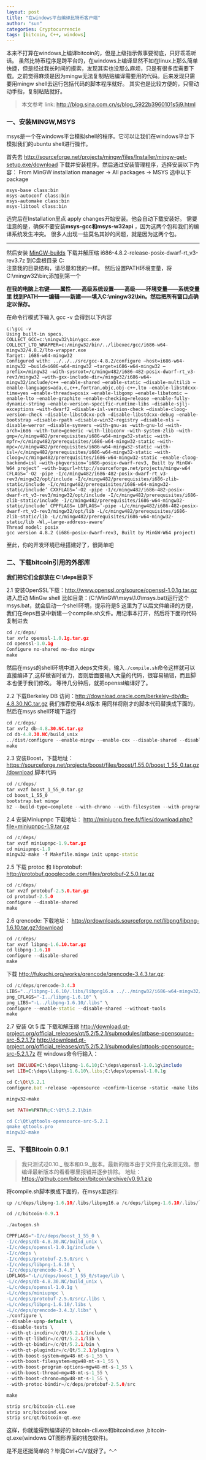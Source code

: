 ```yaml
---
layout: post
title: "在windows平台编译比特币客户端"
author: "sun"
categories: Cryptocurrencie
tags: [bitcoin, C++, windows]
---
```


本来不打算在windows上编译bitcoin的，但是上级指示做事要彻底，只好乖乖听话。
虽然比特币程序是跨平台的，在windows上编译显然不如在linux上那么简单快捷，但是经过我长时间的摸索，发现其实也没那么麻烦，只是有很多库需要下载。之前觉得麻烦是因为mingw无法复制粘贴编译需要用的代码。后来发现只需要用mingw shell去运行包括代码的脚本程序就好。
其实也是比较方便的，只需动动手指，复制粘贴就好。

> 本文参考 link: http://blog.sina.com.cn/s/blog_5922b3960101s5j9.html

### 一、安装MINGW,MSYS
msys是一个在windows平台模拟shell的程序。它可以让我们在windows平台下模拟我们的ubuntu shell进行操作。

首先去
http://sourceforge.net/projects/mingw/files/Installer/mingw-get-setup.exe/download
下载并安装程序。然后通过安装管理程序，选择安装以下内容：
From MinGW installation manager -> All packages -> MSYS
选中以下package

```
msys-base class:bin
msys-autoconf class:bin
msys-automake class:bin
msys-libtool class:bin
```

选完后在Installation里点 apply changes开始安装。他会自动下载安装好。
需要注意的是，确保不要安装**msys-gcc和msys-w32api** ，因为这两个包和我们的编译系统发生冲突。
很多人出现一些莫名其妙的问题，就是因为这两个包。

---

然后安装 [MinGW-builds](https://sourceforge.net/projects/mingw-w64/files/Toolchains%20targetting%20Win32/Personal%20Builds/mingw-builds/4.8.2/threads-posix/dwarf/i686-4.8.2-release-posix-dwarf-rt_v3-rev3.7z/download)
下载并解压缩 i686-4.8.2-release-posix-dwarf-rt_v3-rev3.7z 到C盘根目录 C:\
注意我的目录结构，请尽量和我的一样。
然后设置PATH环境变量，将C:\mingw32\bin;添加到第一个

**在我的电脑上右键——属性——高级系统设置——高级——环境变量——系统变量里
找到PATH——编辑——新建——填入C:\mingw32\bin。然后把所有窗口点确定以保存。**

在命令行模式下输入 gcc -v 会得到以下内容

```
c:\gcc -v
Using built-in specs.
COLLECT_GCC=c:\mingw32\bin\gcc.exe
COLLECT_LTO_WRAPPER=c:/mingw32/bin/../libexec/gcc/i686-w64-mingw32/4.8.2/lto-wrapper.exe
Target: i686-w64-mingw32
Configured with: ../../../src/gcc-4.8.2/configure –host=i686-w64-mingw32 –build=i686-w64-mingw32 –target=i686-w64-mingw32 –prefix=/mingw32 –with-sysroot=/c/mingw482/i686-482-posix-dwarf-rt_v3-rev3/mingw32 –with-gxx-include-dir=/mingw32/i686-w64-mingw32/include/c++ –enable-shared –enable-static –disable-multilib –enable-languages=ada,c,c++,fortran,objc,obj-c++,lto –enable-libstdcxx-time=yes –enable-threads=posix –enable-libgomp –enable-libatomic –enable-lto –enable-graphite –enable-checking=release –enable-fully-dynamic-string –enable-version-specific-runtime-libs –disable-sjlj-exceptions –with-dwarf2 –disable-isl-version-check –disable-cloog-version-check –disable-libstdcxx-pch –disable-libstdcxx-debug –enable-bootstrap –disable-rpath –disable-win32-registry –disable-nls –disable-werror –disable-symvers –with-gnu-as –with-gnu-ld –with-arch=i686 –with-tune=generic –with-libiconv –with-system-zlib –with-gmp=/c/mingw482/prerequisites/i686-w64-mingw32-static –with-mpfr=/c/mingw482/prerequisites/i686-w64-mingw32-static –with-mpc=/c/mingw482/prerequisites/i686-w64-mingw32-static –with-isl=/c/mingw482/prerequisites/i686-w64-mingw32-static –with-cloog=/c/mingw482/prerequisites/i686-w64-mingw32-static –enable-cloog-backend=isl –with-pkgversion=’i686-posix-dwarf-rev3, Built by MinGW-W64 project’ –with-bugurl=http://sourceforge.net/projects/mingw-w64 CFLAGS=’-O2 -pipe -I/c/mingw482/i686-482-posix-dwarf-rt_v3-rev3/mingw32/opt/include -I/c/mingw482/prerequisites/i686-zlib-static/include -I/c/mingw482/prerequisites/i686-w64-mingw32-static/include’ CXXFLAGS=’-O2 -pipe -I/c/mingw482/i686-482-posix-dwarf-rt_v3-rev3/mingw32/opt/include -I/c/mingw482/prerequisites/i686-zlib-static/include -I/c/mingw482/prerequisites/i686-w64-mingw32-static/include’ CPPFLAGS= LDFLAGS=’-pipe -L/c/mingw482/i686-482-posix-dwarf-rt_v3-rev3/mingw32/opt/lib -L/c/mingw482/prerequisites/i686-zlib-static/lib -L/c/mingw482/prerequisites/i686-w64-mingw32-static/lib -Wl,–large-address-aware’
Thread model: posix
gcc version 4.8.2 (i686-posix-dwarf-rev3, Built by MinGW-W64 project)
```

至此，你的开发环境已经搭建好了，很简单吧

### 二、下载bitcoin引用的外部库
**我们把它们全部放在 C:\deps目录下**

2.1 安装OpenSSL下载：http://www.openssl.org/source/openssl-1.0.1g.tar.gz
进入启动 MinGw shell 比如目录：(C:\MinGW\msys\1.0\msys.bat)运行这个msys.bat，就会启动一个shell环境，提示符是$
这里为了以后文件编译的方便，我们在deps目录中新建一个compile.sh文件。用记事本打开，然后将下面的代码复制进去

```cpp
cd /c/deps/
tar xvfz openssl-1.0.1g.tar.gz
cd openssl-1.0.1g
Configure no-shared no-dso mingw
make
```
然后在msys的shell环境中进入deps文件夹，输入`./compile.sh`命令这样就可以直接编译了,这样做省时省力，否则后面要输入大量的代码，很容易输错，而且脚本也便于我们修改。
等待几分钟后，就把openssl编译好了。

2.2 下载Berkeley DB 访问：http://download.oracle.com/berkeley-db/db-4.8.30.NC.tar.gz
我们推荐使用4.8版本
用同样将刚才的脚本代码替换成下面的，然后在msys shell环境下运行

```cpp
cd /c/deps/
tar xvfz db-4.8.30.NC.tar.gz
cd db-4.8.30.NC/build_unix
../dist/configure --enable-mingw --enable-cxx --disable-shared --disable-replication
make
```

2.3 安装Boost，下载地址： https://sourceforge.net/projects/boost/files/boost/1.55.0/boost_1_55_0.tar.gz/download
脚本代码

```cpp
cd /c/deps/
tar xvzf boost_1_55_0.tar.gz
cd boost_1_55_0
bootstrap.bat mingw
b2 --build-type=complete --with-chrono --with-filesystem --with-program_options --with-system --with-thread toolset=gcc variant=release link=static threading=multi runtime-link=static stage
```

2.4 安装Miniupnpc 下载地址： http://miniupnp.free.fr/files/download.php?file=miniupnpc-1.9.tar.gz

```cpp
cd /c/deps/
tar xvzf miniupnpc-1.9.tar.gz
cd miniupnpc-1.9
mingw32-make -f Makefile.mingw init upnpc-static
```

2.5 下载 protoc 和 libprotobuf: http://protobuf.googlecode.com/files/protobuf-2.5.0.tar.gz

```cpp
cd /c/deps/
tar xvzf protobuf-2.5.0.tar.gz
cd protobuf-2.5.0
configure --disable-shared
make
```

2.6 qrencode:
下载地址： http://prdownloads.sourceforge.net/libpng/libpng-1.6.10.tar.gz?download
```cpp
cd /c/deps/
tar xvzf libpng-1.6.10.tar.gz
cd libpng-1.6.10
configure --disable-shared
make
```
下载 http://fukuchi.org/works/qrencode/qrencode-3.4.3.tar.gz:
```cpp
cd /c/deps/qrencode-3.4.3
LIBS="../libpng-1.6.10/.libs/libpng16.a ../../mingw32/i686-w64-mingw32/lib/libz.a" \
png_CFLAGS="-I../libpng-1.6.10" \
png_LIBS="-L../libpng-1.6.10/.libs" \
configure --enable-static --disable-shared --without-tools
make
```

2.7 安装 Qt 5 库
下载和解压缩
http://download.qt-project.org/official_releases/qt/5.2/5.2.1/submodules/qtbase-opensource-src-5.2.1.7z
http://download.qt-project.org/official_releases/qt/5.2/5.2.1/submodules/qttools-opensource-src-5.2.1.7z
在 windows命令行输入：

```ruby
set INCLUDE=C:\deps\libpng-1.6.10;C:\deps\openssl-1.0.1g\include
set LIB=C:\deps\libpng-1.6.10\.libs;C:\deps\openssl-1.0.1g

cd C:\Qt\5.2.1
configure.bat -release -opensource -confirm-license -static -make libs -no-sql-sqlite -no-opengl -system-zlib -qt-pcre -no-icu -no-gif -system-libpng -no-libjpeg -no-freetype -no-angle -no-vcproj -openssl-linked -no-dbus -no-audio-backend -no-wmf-backend -no-qml-debug

mingw32-make

set PATH=%PATH%;C:\Qt\5.2.1\bin

cd C:\Qt\qttools-opensource-src-5.2.1
qmake qttools.pro
mingw32-make
```

### 三、下载Bitcoin 0.9.1
> 我只测试过0.10._ 版本和0.9._版本。最新的版本由于文件变化亲测无效。想编译最新版本的看看哪里报错并逐步排除。
地址： https://github.com/bitcoin/bitcoin/archive/v0.9.1.zip

将compile.sh脚本换成下面的，在msys里运行:

```cpp
cp /c/deps/libpng-1.6.10/.libs/libpng16.a /c/deps/libpng-1.6.10/.libs/libpng.a

cd /c/bitcoin-0.9.1

./autogen.sh

CPPFLAGS="-I/c/deps/boost_1_55_0 \
-I/c/deps/db-4.8.30.NC/build_unix \
-I/c/deps/openssl-1.0.1g/include \
-I/c/deps \
-I/c/deps/protobuf-2.5.0/src \
-I/c/deps/libpng-1.6.10 \
-I/c/deps/qrencode-3.4.3" \
LDFLAGS="-L/c/deps/boost_1_55_0/stage/lib \
-L/c/deps/db-4.8.30.NC/build_unix \
-L/c/deps/openssl-1.0.1g \
-L/c/deps/miniupnpc \
-L/c/deps/protobuf-2.5.0/src/.libs \
-L/c/deps/libpng-1.6.10/.libs \
-L/c/deps/qrencode-3.4.3/.libs" \
./configure \
--disable-upnp-default \
--disable-tests \
--with-qt-incdir=/c/Qt/5.2.1/include \
--with-qt-libdir=/c/Qt/5.2.1/lib \
--with-qt-bindir=/c/Qt/5.2.1/bin \
--with-qt-plugindir=/c/Qt/5.2.1/plugins \
--with-boost-system=mgw48-mt-s-1_55 \
--with-boost-filesystem=mgw48-mt-s-1_55 \
--with-boost-program-options=mgw48-mt-s-1_55 \
--with-boost-thread=mgw48-mt-s-1_55 \
--with-boost-chrono=mgw48-mt-s-1_55 \
--with-protoc-bindir=/c/deps/protobuf-2.5.0/src

make

strip src/bitcoin-cli.exe
strip src/bitcoind.exe
strip src/qt/bitcoin-qt.exe
```

这样，你就能得到编译好的 bitcoin-cli.exe和bitcoind.exe ,bitcoin-qt.exe(windows QT图形界面的钱包软件)。

是不是还挺简单的？毕竟Ctrl+C/V就好了。^-^
